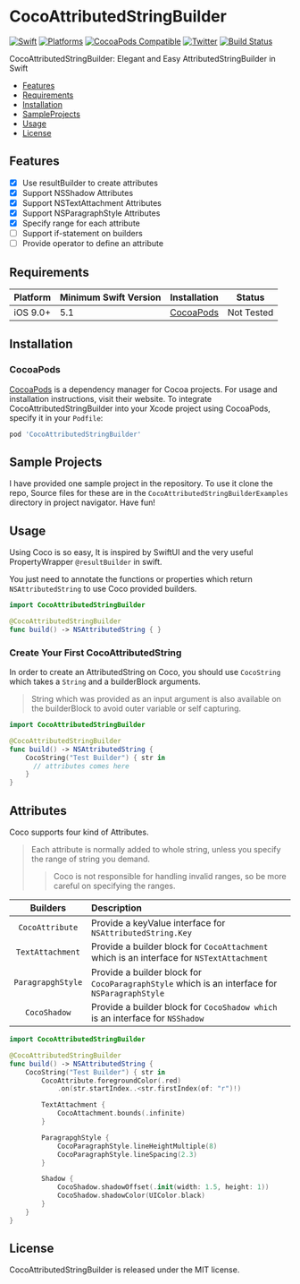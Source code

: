 # CocoAttributedStringBuilder

[![Swift](https://img.shields.io/badge/Swift-5.1_or_Higher-orange?style=flat-square)](https://img.shields.io/badge/Swift-5.1_5.2_5.3_5.4-Orange?style=flat-square)
[![Platforms](https://img.shields.io/badge/Platforms-iOS_9_or_Higher-yellowgreen?style=flat-square)](https://img.shields.io/badge/Platforms-macOS_iOS_tvOS_watchOS_Linux_Windows-Green?style=flat-square)
[![CocoaPods Compatible](https://img.shields.io/cocoapods/v/Alamofire.svg?style=flat-square)](https://img.shields.io/cocoapods/v/Alamofire.svg)
[![Twitter](https://img.shields.io/badge/twitter-@Vosough_k-blue.svg?style=flat-square)](https://twitter.com/AlamofireSF)
[![Build Status](https://travis-ci.org/joemccann/dillinger.svg?branch=master)](https://travis-ci.org/joemccann/dillinger)

CocoAttributedStringBuilder: Elegant and Easy AttributedStringBuilder in Swift

- [Features](#features)
- [Requirements](#requirements)
- [Installation](#installation)
- [SampleProjects](#Sample_Projects)
- [Usage](#Usage)
- [License](#license)

## Features

- [x] Use resultBuilder to create attributes
- [x] Support NSShadow Attributes
- [x] Support NSTextAttachment Attributes
- [x] Support NSParagraphStyle Attributes
- [x] Specify range for each attribute
- [ ] Support if-statement on builders
- [ ] Provide operator to define an attribute

## Requirements

| Platform | Minimum Swift Version | Installation | Status |
| --- | --- | --- | --- |
| iOS 9.0+ | 5.1 | [CocoaPods](#cocoapods) | Not Tested |

## Installation

### CocoaPods

[CocoaPods](https://cocoapods.org) is a dependency manager for Cocoa projects. For usage and installation instructions, visit their website. To integrate CocoAttributedStringBuilder into your Xcode project using CocoaPods, specify it in your `Podfile`:

```ruby
pod 'CocoAttributedStringBuilder'
```

## Sample Projects

I have provided one sample project in the repository. To use it clone the repo, Source files for these are in the `CocoAttributedStringBuilderExamples` directory in project navigator. Have fun!

## Usage

Using Coco is so easy, It is inspired by SwiftUI and the very useful PropertyWrapper `@resultBuilder` in swift.

You just need to annotate the functions or properties which return `NSAttributedString` to use Coco provided builders.

```swift
import CocoAttributedStringBuilder

@CocoAttributedStringBuilder
func build() -> NSAttributedString { }
```

### Create Your First CocoAttributedString

In order to create an AttributedString on Coco, you should use `CocoString` which takes a `String` and a builderBlock arguments.

> String which was provided as an input argument is also available on the builderBlock to avoid outer variable or self capturing.

```swift
import CocoAttributedStringBuilder

@CocoAttributedStringBuilder
func build() -> NSAttributedString {
    CocoString("Test Builder") { str in 
      // attributes comes here
    }
}
```


## Attributes

Coco supports four kind of Attributes.

> Each attribute is normally added to whole string, unless you specify the range of string you demand.
>> Coco is not responsible for handling invalid ranges, so be more careful on specifying the ranges.

| Builders            | Description |
| :-------------:     |:-------------|
| `CocoAttribute`     | Provide a keyValue interface for `NSAttributedString.Key` |
| `TextAttachment`    | Provide a builder block for `CocoAttachment` which is an interface for `NSTextAttachment` |
| `ParagrapghStyle`   | Provide a builder block for `CocoParagraphStyle` which is an interface for `NSParagraphStyle` |
| `CocoShadow`        | Provide a builder block for `CocoShadow which` is an interface for `NSShadow` |

```swift
import CocoAttributedStringBuilder

@CocoAttributedStringBuilder
func build() -> NSAttributedString {
    CocoString("Test Builder") { str in
        CocoAttribute.foregroundColor(.red)
            .on(str.startIndex..<str.firstIndex(of: "r")!)

        TextAttachment {
            CocoAttachment.bounds(.infinite)
        }

        ParagrapghStyle {
            CocoParagraphStyle.lineHeightMultiple(8)
            CocoParagraphStyle.lineSpacing(2.3)
        }

        Shadow {
            CocoShadow.shadowOffset(.init(width: 1.5, height: 1))
            CocoShadow.shadowColor(UIColor.black)
        }
    }
}
```

## License

CocoAttributedStringBuilder is released under the MIT license.
